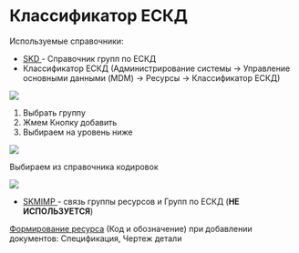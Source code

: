 # Классификатор ЕСКД

Используемые справочники:

* [SKD ](../prostye-spravochniki/skd.md)- Справочник групп по ЕСКД
* Классификатор ЕСКД (Администрирование системы → Управление основными данными (MDM) → Ресурсы → Классификатор ЕСКД)

![](<../../.gitbook/assets/image (754).png>)

1. Выбрать группу
2. Жмем Кнопку добавить
3. Выбираем на уровень ниже

![](<../../.gitbook/assets/image (767).png>)

Выбираем из справочника кодировок

![](<../../.gitbook/assets/image (734).png>)

* [SKMIMP ](../prostye-spravochniki/skmimp.md)- связь группы ресурсов и Групп по ЕСКД (**НЕ ИСПОЛЬЗУЕТСЯ**)

[Формирование ресурса](../../pdm/servisnye-rezhimy-pdm/sozdanie-nomenklatury.md) (Код и обозначение) при добавлении документов: Спецификация, Чертеж детали

